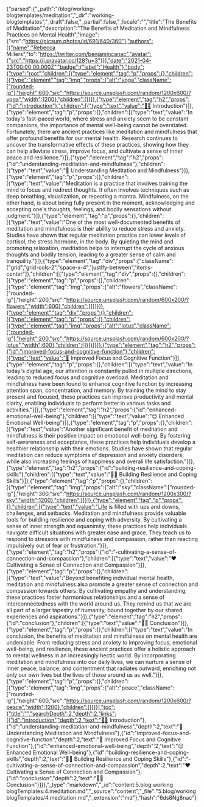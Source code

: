 {"parsed":{"_path":"/blog/working-blogtemplates/meditation","_dir":"working-blogtemplates","_draft":false,"_partial":false,"_locale":"","title":"The Benefits of Meditation","description":"The Benefits of Meditation and Mindfulness Practices on Mental Health","image":{"src":"https://picsum.photos/id/691/640/360"},"authors":[{"name":"Rebecca Millers","to":"https://twitter.com/benjamincanac","avatar":{"src":"https://i.pravatar.cc/128?u=3"}}],"date":"2021-04-23T00:00:00.000Z","badge":{"label":"Health"},"body":{"type":"root","children":[{"type":"element","tag":"p","props":{},"children":[{"type":"element","tag":"img","props":{"alt":"yoga","className":["rounded-lg"],"height":600,"src":"https://source.unsplash.com/random/1200x600/?yoga","width":1200},"children":[]}]},{"type":"element","tag":"h2","props":{"id":"introduction"},"children":[{"type":"text","value":"🧘🏻 Introduction"}]},{"type":"element","tag":"p","props":{},"children":[{"type":"text","value":"In today's fast-paced world, where stress and anxiety seem to be constant companions, the importance of mental well-being cannot be overstated. Fortunately, there are ancient practices like meditation and mindfulness that offer profound benefits for our mental health. Research continues to uncover the transformative effects of these practices, showing how they can help alleviate stress, improve focus, and cultivate a sense of inner peace and resilience."}]},{"type":"element","tag":"h2","props":{"id":"understanding-meditation-and-mindfulness"},"children":[{"type":"text","value":"🪷 Understanding Meditation and Mindfulness"}]},{"type":"element","tag":"p","props":{},"children":[{"type":"text","value":"Meditation is a practice that involves training the mind to focus and redirect thoughts. It often involves techniques such as deep breathing, visualization, or repeating a mantra. Mindfulness, on the other hand, is about being fully present in the moment, acknowledging and accepting one's thoughts, feelings, and bodily sensations without judgment."}]},{"type":"element","tag":"p","props":{},"children":[{"type":"text","value":"One of the most well-documented benefits of meditation and mindfulness is their ability to reduce stress and anxiety. Studies have shown that regular meditation practice can lower levels of cortisol, the stress hormone, in the body. By quieting the mind and promoting relaxation, meditation helps to interrupt the cycle of anxious thoughts and bodily tension, leading to a greater sense of calm and tranquility."}]},{"type":"element","tag":"div","props":{"className":["grid","grid-cols-2","space-x-4","justify-between","items-center"]},"children":[{"type":"element","tag":"div","props":{},"children":[{"type":"element","tag":"p","props":{},"children":[{"type":"element","tag":"img","props":{"alt":"flowers","className":["rounded-lg"],"height":200,"src":"https://source.unsplash.com/random/600x200/?flowers","width":600},"children":[]}]}]},{"type":"element","tag":"div","props":{},"children":[{"type":"element","tag":"p","props":{},"children":[{"type":"element","tag":"img","props":{"alt":"lotus","className":["rounded-lg"],"height":200,"src":"https://source.unsplash.com/random/600x200/?lotus","width":600},"children":[]}]}]}]},{"type":"element","tag":"h2","props":{"id":"improved-focus-and-cognitive-function"},"children":[{"type":"text","value":"🧠 Improved Focus and Cognitive Function"}]},{"type":"element","tag":"p","props":{},"children":[{"type":"text","value":"In today's digital age, our attention is constantly pulled in multiple directions, leading to reduced focus and cognitive overload. Meditation and mindfulness have been found to enhance cognitive function by increasing attention span, concentration, and memory. By training the mind to stay present and focused, these practices can improve productivity and mental clarity, enabling individuals to perform better in various tasks and activities."}]},{"type":"element","tag":"h2","props":{"id":"enhanced-emotional-well-being"},"children":[{"type":"text","value":"😌 Enhanced Emotional Well-being"}]},{"type":"element","tag":"p","props":{},"children":[{"type":"text","value":"Another significant benefit of meditation and mindfulness is their positive impact on emotional well-being. By fostering self-awareness and acceptance, these practices help individuals develop a healthier relationship with their emotions. Studies have shown that regular meditation can reduce symptoms of depression and anxiety disorders, while also increasing feelings of happiness and overall life satisfaction."}]},{"type":"element","tag":"h2","props":{"id":"building-resilience-and-coping-skills"},"children":[{"type":"text","value":"💪🏻 Building Resilience and Coping Skills"}]},{"type":"element","tag":"p","props":{},"children":[{"type":"element","tag":"img","props":{"alt":"sky","className":["rounded-lg"],"height":300,"src":"https://source.unsplash.com/random/1200x300/?sky","width":1200},"children":[]}]},{"type":"element","tag":"p","props":{},"children":[{"type":"text","value":"Life is filled with ups and downs, challenges, and setbacks. Meditation and mindfulness provide valuable tools for building resilience and coping with adversity. By cultivating a sense of inner strength and equanimity, these practices help individuals navigate difficult situations with greater ease and grace. They teach us to respond to stressors with mindfulness and compassion, rather than reacting impulsively out of fear or frustration."}]},{"type":"element","tag":"h2","props":{"id":"️-cultivating-a-sense-of-connection-and-compassion"},"children":[{"type":"text","value":"❤️ Cultivating a Sense of Connection and Compassion"}]},{"type":"element","tag":"p","props":{},"children":[{"type":"text","value":"Beyond benefiting individual mental health, meditation and mindfulness also promote a greater sense of connection and compassion towards others. By cultivating empathy and understanding, these practices foster harmonious relationships and a sense of interconnectedness with the world around us. They remind us that we are all part of a larger tapestry of humanity, bound together by our shared experiences and aspirations."}]},{"type":"element","tag":"h2","props":{"id":"conclusion"},"children":[{"type":"text","value":"🫶🏻 Conclusion"}]},{"type":"element","tag":"p","props":{},"children":[{"type":"text","value":"In conclusion, the benefits of meditation and mindfulness on mental health are undeniable. From reducing stress and anxiety to improving focus, emotional well-being, and resilience, these ancient practices offer a holistic approach to mental wellness in an increasingly hectic world. By incorporating meditation and mindfulness into our daily lives, we can nurture a sense of inner peace, balance, and contentment that radiates outward, enriching not only our own lives but the lives of those around us as well."}]},{"type":"element","tag":"p","props":{},"children":[{"type":"element","tag":"img","props":{"alt":"peace","className":["rounded-lg"],"height":600,"src":"https://source.unsplash.com/random/1200x600/?peace","width":1200},"children":[]}]}],"toc":{"title":"","searchDepth":2,"depth":2,"links":[{"id":"introduction","depth":2,"text":"🧘🏻 Introduction"},{"id":"understanding-meditation-and-mindfulness","depth":2,"text":"🪷 Understanding Meditation and Mindfulness"},{"id":"improved-focus-and-cognitive-function","depth":2,"text":"🧠 Improved Focus and Cognitive Function"},{"id":"enhanced-emotional-well-being","depth":2,"text":"😌 Enhanced Emotional Well-being"},{"id":"building-resilience-and-coping-skills","depth":2,"text":"💪🏻 Building Resilience and Coping Skills"},{"id":"️-cultivating-a-sense-of-connection-and-compassion","depth":2,"text":"❤️ Cultivating a Sense of Connection and Compassion"},{"id":"conclusion","depth":2,"text":"🫶🏻 Conclusion"}]}},"_type":"markdown","_id":"content:5.blog:working blogTemplates:4.meditation.md","_source":"content","_file":"5.blog/working blogTemplates/4.meditation.md","_extension":"md"},"hash":"6ds8Ng8nac"}